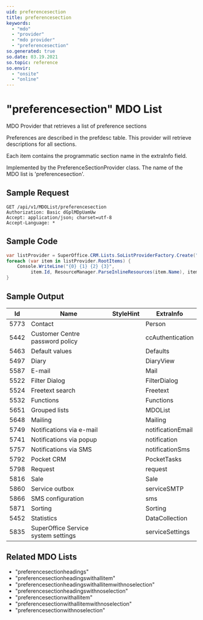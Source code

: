 ```yaml
---
uid: preferencesection
title: preferencesection
keywords:
  - "mdo"
  - "provider"
  - "mdo provider"
  - "preferencesection"
so.generated: true
so.date: 03.19.2021
so.topic: reference
so.envir:
  - "onsite"
  - "online"
---
```


# "preferencesection" MDO List
MDO Provider that retrieves a list of preference sections

Preferences are described in the prefdesc table. This provider will retrieve descriptions for all sections.

Each item contains the programmatic section name in the extraInfo field.

Implemented by the <see cref="T:SuperOffice.CRM.Lists.PreferenceSectionProvider">PreferenceSectionProvider</see> class.
The name of the MDO list is 'preferencesection'.




## Sample Request

```http!
GET /api/v1/MDOList/preferencesection
Authorization: Basic dGplMDpUamUw
Accept: application/json; charset=utf-8
Accept-Language: *

```

## Sample Code
```cs
var listProvider = SuperOffice.CRM.Lists.SoListProviderFactory.Create("preferencesection", forceFlatList: true);
foreach (var item in listProvider.RootItems) {
    Console.WriteLine("{0} {1} {2} {3}", 
         item.Id, ResourceManager.ParseInlineResources(item.Name), item.StyleHint, item.ExtraInfo);
}
```

## Sample Output

|Id   | Name  |StyleHint|ExtraInfo |
| --- | ----- | ------- | -------- |
|5773|Contact||Person|
|5442|Customer Centre password policy||ccAuthentication|
|5463|Default values||Defaults|
|5497|Diary||DiaryView|
|5587|E-mail||Mail|
|5522|Filter Dialog||FilterDialog|
|5524|Freetext search||Freetext|
|5532|Functions||Functions|
|5651|Grouped lists||MDOList|
|5648|Mailing||Mailing|
|5749|Notifications via e-mail||notificationEmail|
|5741|Notifications via popup||notification|
|5757|Notifications via SMS||notificationSms|
|5792|Pocket CRM||PocketTasks|
|5798|Request||request|
|5816|Sale||Sale|
|5860|Service outbox||serviceSMTP|
|5866|SMS configuration||sms|
|5871|Sorting||Sorting|
|5452|Statistics||DataCollection|
|5835|SuperOffice Service system settings||serviceSettings|


## Related MDO Lists

* "preferencesectionheadings"
* "preferencesectionheadingswithallitem"
* "preferencesectionheadingswithallitemwithnoselection"
* "preferencesectionheadingswithnoselection"
* "preferencesectionwithallitem"
* "preferencesectionwithallitemwithnoselection"
* "preferencesectionwithnoselection"
